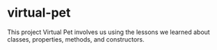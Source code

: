 # virtual-pet

This project Virtual Pet involves us using the lessons we learned about classes, properties, methods, and constructors.
